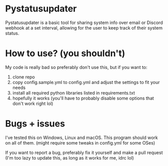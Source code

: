 <h1>Pystatusupdater</h1>
<p>Pystatusupdater is a basic tool for sharing system info over email or Discord webhook at a set interval, allowing for the user to keep track of their system status.</p>

<h1>How to use? (you shouldn't)</h1>
<p>My code is really bad so preferably don't use this, but if you want to:</p>
<p></p>
<ol>
  <li>clone repo</li>
  <li>copy config.sample.yml to config.yml and adjust the settings to fit your needs</li>
  <li>install all required python libraries listed in requirements.txt</li>
  <li>hopefully it works (you'll have to probably disable some options that don't work right lol)</li>
</ol>

<h1>Bugs + issues</h1>
<p>I've tested this on Windows, Linux and macOS. This program should work on all of them. (might require some tweaks in config.yml for some OSes)</p>
<p>If you want to report a bug, preferably fix it yourself and make a pull request (I'm too lazy to update this, as long as it works for me, idrc lol)</p>
